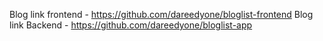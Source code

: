 Blog link frontend - https://github.com/dareedyone/bloglist-frontend
Blog link Backend - https://github.com/dareedyone/bloglist-app
